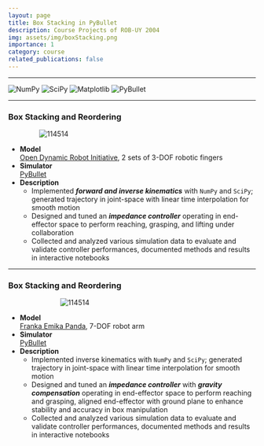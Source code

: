 ```yaml
---
layout: page
title: Box Stacking in PyBullet
description: Course Projects of ROB-UY 2004
img: assets/img/boxStacking.png
importance: 1
category: course
related_publications: false
---
```


***
![NumPy](https://img.shields.io/badge/numpy-%23013243.svg?style=for-the-badge&logo=numpy&logoColor=white)
![SciPy](https://img.shields.io/badge/SciPy-%230C55A5.svg?style=for-the-badge&logo=scipy&logoColor=%white)
![Matplotlib](https://img.shields.io/badge/Matplotlib-%23ffffff.svg?style=for-the-badge&logo=Matplotlib&logoColor=black)
![PyBullet](https://img.shields.io/badge/pybullet-passing?style=for-the-badge&color=ff9a00)

***
### **Box Stacking and Reordering**

<img src="nyufinger.gif" alt="114514" style="display:block;margin:0 auto;max-width:75%;height:auto;" />

- **Model**\
  [Open Dynamic Robot Initiative](https://open-dynamic-robot-initiative.github.io/), 2 sets of 3-DOF robotic fingers
- **Simulator**\
  [PyBullet](https://github.com/bulletphysics/bullet3)
- **Description**
  - Implemented ***forward and inverse kinematics*** with `NumPy` and `SciPy`; generated trajectory in joint-space with linear time interpolation for smooth motion
  - Designed and tuned an ***impedance controller*** operating in end-effector space to perform reaching, grasping, and lifting under collaboration
  - Collected and analyzed various simulation data to evaluate and validate controller performances, documented methods and results in interactive notebooks

***
### **Box Stacking and Reordering**

<img src="panda.gif" alt="114514" style="display:block;margin:0 auto;max-width:58%;height:auto;" />

- **Model**\
  [Franka Emika Panda](https://robodk.com/robot/Franka/Emika-Panda), 7-DOF robot arm
- **Simulator**\
  [PyBullet](https://github.com/bulletphysics/bullet3)
- **Description**
  - Implemented inverse kinematics with `NumPy` and `SciPy`; generated trajectory in joint-space with linear time interpolation for smooth motion
  - Designed and tuned an ***impedance controller*** with ***gravity compensation*** operating in end-effector space to perform reaching and grasping, aligned end-effector with ground plane to enhance stability and accuracy in box manipulation
  - Collected and analyzed various simulation data to evaluate and validate controller performances, documented methods and results in interactive notebooks